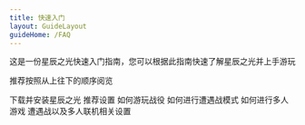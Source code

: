 ```yaml
---
title: 快速入门
layout: GuideLayout
guideHome: /FAQ
---
```


这是一份星辰之光快速入门指南，您可以根据此指南快速了解星辰之光并上手游玩

推荐按照从上往下的顺序阅览

<GuideButton to="/FAQ/QuickStart/DownloadES">下载并安装星辰之光</GuideButton>
<GuideButton to="/FAQ/QuickStart/ESSetting">推荐设置</GuideButton>
<GuideButton to="/FAQ/QuickStart/PlayMission">如何游玩战役</GuideButton>
<GuideButton to="/FAQ/QuickStart/PlaySkirmish">如何进行遭遇战模式</GuideButton>
<GuideButton to="/FAQ/QuickStart/PlayOnline">如何进行多人游戏</GuideButton>
<GuideButton to="/FAQ/QuickStart/BattleSetting">遭遇战以及多人联机相关设置</GuideButton>

<!-- ## 您可能遇到的问题

未编写

## 疑难解答里没有您遇到的问题？

您可以前往[星辰之光玩家群](/FAQ/Support/README.md)询问群管理员查看是否有您遇到的问题的解决方案 -->
